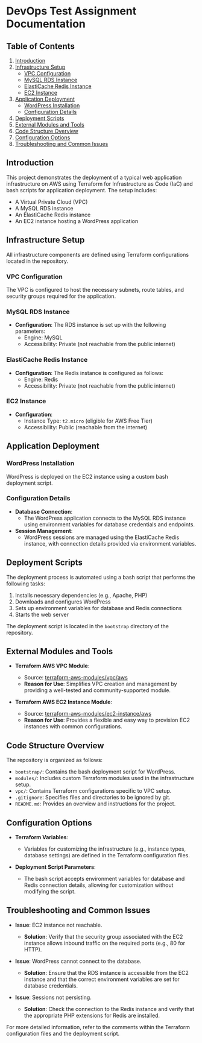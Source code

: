 # DevOps Test Assignment Documentation

## Table of Contents

1. [Introduction](#introduction)
2. [Infrastructure Setup](#infrastructure-setup)
   - [VPC Configuration](#vpc-configuration)
   - [MySQL RDS Instance](#mysql-rds-instance)
   - [ElastiCache Redis Instance](#elasticache-redis-instance)
   - [EC2 Instance](#ec2-instance)
3. [Application Deployment](#application-deployment)
   - [WordPress Installation](#wordpress-installation)
   - [Configuration Details](#configuration-details)
4. [Deployment Scripts](#deployment-scripts)
5. [External Modules and Tools](#external-modules-and-tools)
6. [Code Structure Overview](#code-structure-overview)
7. [Configuration Options](#configuration-options)
8. [Troubleshooting and Common Issues](#troubleshooting-and-common-issues)

## Introduction

This project demonstrates the deployment of a typical web application infrastructure on AWS using Terraform for Infrastructure as Code (IaC) and bash scripts for application deployment. The setup includes:

- A Virtual Private Cloud (VPC)
- A MySQL RDS instance
- An ElastiCache Redis instance
- An EC2 instance hosting a WordPress application

## Infrastructure Setup

All infrastructure components are defined using Terraform configurations located in the repository.

### VPC Configuration

The VPC is configured to host the necessary subnets, route tables, and security groups required for the application.

### MySQL RDS Instance

- **Configuration**: The RDS instance is set up with the following parameters:
  - Engine: MySQL
  - Accessibility: Private (not reachable from the public internet)

### ElastiCache Redis Instance

- **Configuration**: The Redis instance is configured as follows:
  - Engine: Redis
  - Accessibility: Private (not reachable from the public internet)

### EC2 Instance

- **Configuration**:
  - Instance Type: `t2.micro` (eligible for AWS Free Tier)
  - Accessibility: Public (reachable from the internet)

## Application Deployment

### WordPress Installation

WordPress is deployed on the EC2 instance using a custom bash deployment script.

### Configuration Details

- **Database Connection**:
  - The WordPress application connects to the MySQL RDS instance using environment variables for database credentials and endpoints.
- **Session Management**:
  - WordPress sessions are managed using the ElastiCache Redis instance, with connection details provided via environment variables.

## Deployment Scripts

The deployment process is automated using a bash script that performs the following tasks:

1. Installs necessary dependencies (e.g., Apache, PHP)
2. Downloads and configures WordPress
3. Sets up environment variables for database and Redis connections
4. Starts the web server

The deployment script is located in the `bootstrap` directory of the repository.

## External Modules and Tools

- **Terraform AWS VPC Module**:
  - Source: [terraform-aws-modules/vpc/aws](https://registry.terraform.io/modules/terraform-aws-modules/vpc/aws)
  - **Reason for Use**: Simplifies VPC creation and management by providing a well-tested and community-supported module.

- **Terraform AWS EC2 Instance Module**:
  - Source: [terraform-aws-modules/ec2-instance/aws](https://registry.terraform.io/modules/terraform-aws-modules/ec2-instance/aws)
  - **Reason for Use**: Provides a flexible and easy way to provision EC2 instances with common configurations.

## Code Structure Overview

The repository is organized as follows:

- `bootstrap/`: Contains the bash deployment script for WordPress.
- `modules/`: Includes custom Terraform modules used in the infrastructure setup.
- `vpc/`: Contains Terraform configurations specific to VPC setup.
- `.gitignore`: Specifies files and directories to be ignored by git.
- `README.md`: Provides an overview and instructions for the project.

## Configuration Options

- **Terraform Variables**:
  - Variables for customizing the infrastructure (e.g., instance types, database settings) are defined in the Terraform configuration files.

- **Deployment Script Parameters**:
  - The bash script accepts environment variables for database and Redis connection details, allowing for customization without modifying the script.

## Troubleshooting and Common Issues

- **Issue**: EC2 instance not reachable.
  - **Solution**: Verify that the security group associated with the EC2 instance allows inbound traffic on the required ports (e.g., 80 for HTTP).

- **Issue**: WordPress cannot connect to the database.
  - **Solution**: Ensure that the RDS instance is accessible from the EC2 instance and that the correct environment variables are set for database credentials.

- **Issue**: Sessions not persisting.
  - **Solution**: Check the connection to the Redis instance and verify that the appropriate PHP extensions for Redis are installed.

For more detailed information, refer to the comments within the Terraform configuration files and the deployment script.